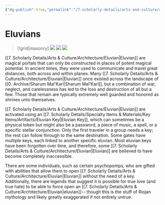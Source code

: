 ```yaml
---
{"dg-publish":true,"permalink":"/7-scholarly-details/arts-and-culture/architecture/eluvian/","noteIcon":""}
---
```


# Eluvians
>[!grid|masonry]
>![](https://i.imgur.com/QutL46x.jpeg)
>![](https://i.imgur.com/QsXLMyP.jpeg)
>![](https://i.imgur.com/8T4lhaE.jpeg)

[[7. Scholarly Details/Arts & Culture/Architecture/Eluvian\|Eluvian]] are magical portals that can only be constructed in places of potent magical potential. In ancient times, they were used to communicate and travel great distances, both across and within planes. Many [[7. Scholarly Details/Arts & Culture/Architecture/Eluvian\|Eluvian]] once existed across the landscape of [[0. Archive/Sharum Mal'Kari\|Sharum Mal'Kari]], but a combination of war, neglect, and carelessness has led to the loss and destruction of all but a few. Those that remain are typically extremely well guarded and honored as shrines unto themselves. 

[[7. Scholarly Details/Arts & Culture/Architecture/Eluvian\|Eluvian]] are activated using an [[7. Scholarly Details/Specialty Items & Materials/Key Items/Artifacts/Eluvian Key\|Eluvian Key]], which can sometimes be a physical token but might also be a password, a piece of music, a spell, or a specific stellar conjunction. Only the first traveler in a group needs a key; the rest can follow through to the same destination. Some gates have multiple keys, each linked to another specific eluvian. Most eluvian keys have been forgotten over time, and therefore, some [[7. Scholarly Details/Arts & Culture/Architecture/Eluvian\|Eluvian]] are believed to have become completely inaccessible. 

There are some individuals, such as certain psychopomps, who are gifted with abilities that allow them to open [[7. Scholarly Details/Arts & Culture/Architecture/Eluvian\|Eluvian]] without the need of a key. Additionally, there are legends that suggest it is possible for true love (and true hate) to be able to force open an [[7. Scholarly Details/Arts & Culture/Architecture/Eluvian\|eluvian]]-- though this is the stuff of Riojan mythology and likely greatly exaggerated if not entirely untrue. 









